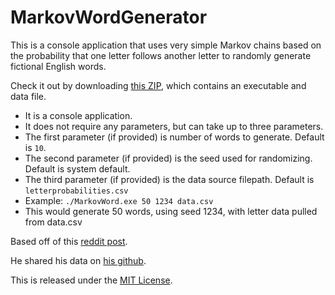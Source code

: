 # MarkovWordGenerator

This is a console application that uses very simple Markov chains based on the probability that one letter follows another letter to randomly generate fictional English words.

Check it out by downloading [this ZIP](https://github.com/danstalcup/MarkovWordGenerator/blob/master/Markov%20Chain%20Word%20Gen.zip), which contains an executable and data file.
* It is a console application.
* It does not require any parameters, but can take up to three parameters.
* The first parameter (if provided) is number of words to generate. Default is `10`.
* The second parameter (if provided) is the seed used for randomizing. Default is system default.
* The third parameter (if provided) is the data source filepath. Default is `letterprobabilities.csv`
* Example: `./MarkovWord.exe 50 1234 data.csv`
* This would generate 50 words, using seed 1234, with letter data pulled from data.csv

Based off of this [reddit post](https://www.reddit.com/r/dataisbeautiful/comments/6rk2yr/letter_and_nextletter_frequencies_in_english_oc/).

He shared his data on [his github](https://github.com/Udzu/pudzu).

This is released under the [MIT License](https://opensource.org/licenses/MIT).

